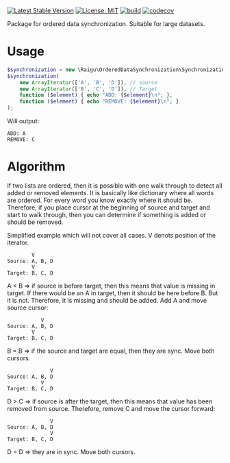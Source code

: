 [![Latest Stable Version](https://poser.pugx.org/raigu/ordered-data-sync/v/stable)](https://packagist.org/packages/raigu/ordered-data-sync)
[![License: MIT](https://img.shields.io/badge/License-MIT-blue.svg)](LICENSE)
[![build](https://github.com/raigu/ordered-data-sync/workflows/build/badge.svg)](https://github.com/raigu/ordered-data-sync/actions)
[![codecov](https://codecov.io/gh/raigu/ordered-data-sync/branch/main/graph/badge.svg?token=43B0X95CZ3)](https://codecov.io/gh/raigu/ordered-data-sync)

Package for ordered data synchronization. Suitable for large datasets.

# Usage

```php
$synchronization = new \Raigu\OrderedDataSynchronization\Synchronization();
$synchronization(
    new ArrayIterator(['A', 'B', 'D']), // source
    new ArrayIterator(['B', 'C', 'D']), // Target
    function ($element) { echo "ADD: {$element}\n"; },
    function ($element) { echo "REMOVE: {$element}\n"; }
);
```

Will output:

```
ADD: A
REMOVE: C
```

# Algorithm

If two lists are ordered, then it is possible with one walk through to detect all added or removed elements. It is
basically like dictionary where all words are ordered. For every word you know exactly where it should be. Therefore,
if you place cursor at the beginning of source and target and start to walk through, then you can determine if 
something is added or should be removed. 

Simplified example which will not cover all cases. V denots position of the iterator.

```text
        V
Source: A, B, D
        V
Target: B, C, D
```

A < B => if source is before target, then this means that value is missing in target. If there would be an A in target,
then it should be here before B. But it is not. Therefore, it is missing and should be added. Add A and move source cursor:

```text
           V
Source: A, B, D
        V
Target: B, C, D
```

B = B => if the source and target are equal, then they are sync. Move both cursors.

```text
              V
Source: A, B, D
           V
Target: B, C, D
```

D > C => if source is after the target, then this means that value has been removed from source. Therefore, remove C and
move the cursor forward:

```text
              V
Source: A, B, D
              V
Target: B, C, D
```

D = D => they are in sync. Move both cursors. 

